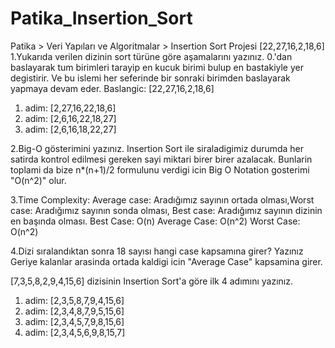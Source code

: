 # Patika_Insertion_Sort
Patika > Veri Yapıları ve Algoritmalar > Insertion Sort Projesi
[22,27,16,2,18,6]
1.Yukarıda verilen dizinin sort türüne göre aşamalarını yazınız.
0.'dan baslayarak tum birimleri tarayip en kucuk birimi bulup en bastakiyle yer degistirir. Ve bu islemi her seferinde bir sonraki birimden baslayarak yapmaya devam eder.
Baslangic: [22,27,16,2,18,6]
1. adim:  [2,27,16,22,18,6]
2. adim:  [2,6,16,22,18,27]
3. adim:  [2,6,16,18,22,27]

2.Big-O gösterimini yazınız.
Insertion Sort ile siraladigimiz durumda her satirda kontrol edilmesi gereken sayi miktari birer birer azalacak. Bunlarin toplami da bize n*(n+1)/2 formulunu verdigi icin Big O Notation gosterimi "O(n^2)" olur.

3.Time Complexity: Average case: Aradığımız sayının ortada olması,Worst case: Aradığımız sayının sonda olması, Best case: Aradığımız sayının dizinin en başında olması.
Best Case: O(n)
Average Case: O(n^2)
Worst Case: O(n^2)

4.Dizi sıralandıktan sonra 18 sayısı hangi case kapsamına girer? Yazınız
Geriye kalanlar arasinda ortada kaldigi icin "Average Case" kapsamina girer.

[7,3,5,8,2,9,4,15,6] dizisinin Insertion Sort'a göre ilk 4 adımını yazınız.

1. adim: [2,3,5,8,7,9,4,15,6]
2. adim: [2,3,4,8,7,9,5,15,6]
3. adim: [2,3,4,5,7,9,8,15,6]
4. adim: [2,3,4,5,6,9,8,15,7]
